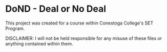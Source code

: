 # DoND - Deal or No Deal
This project was created for a course within Conestoga College's SET Program.

DISCLAIMER: I will not be held responsible for any misuse of these files or anything contained within them.
